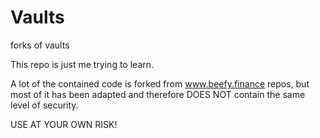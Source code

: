 # Vaults
forks of vaults

This repo is just me trying to learn.

A lot of the contained code is forked from www.beefy.finance repos, but most of it has been adapted and therefore DOES NOT contain the same level
of security.

USE AT YOUR OWN RISK!
